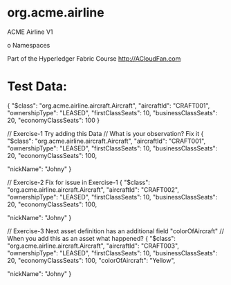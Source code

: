 # org.acme.airline

ACME Airline V1

o Namespaces

Part of the Hyperledger Fabric Course
http://ACloudFan.com


# Test Data:

{
  "$class": "org.acme.airline.aircraft.Aircraft",
  "aircraftId": "CRAFT001",
  "ownershipType": "LEASED",
  "firstClassSeats": 10,
  "businessClassSeats": 20,
  "economyClassSeats": 100
}


// Exercise-1 Try adding this Data
// What is your observation?  Fix it 
{
  "$class": "org.acme.airline.aircraft.Aircraft",
  "aircraftId": "CRAFT001",
  "ownershipType": "LEASED",
  "firstClassSeats": 10,
  "businessClassSeats": 20,
  "economyClassSeats": 100,

  "nickName": "Johny"
}

// Exercise-2 Fix for issue in Exercise-1
{
  "$class": "org.acme.airline.aircraft.Aircraft",
  "aircraftId": "CRAFT002",
  "ownershipType": "LEASED",
  "firstClassSeats": 10,
  "businessClassSeats": 20,
  "economyClassSeats": 100,

  "nickName": "Johny"
}

// Exercise-3 Next asset definition has an additional field "colorOfAircraft"
// When you add this as an asset what happened?
{
  "$class": "org.acme.airline.aircraft.Aircraft",
  "aircraftId": "CRAFT003",
  "ownershipType": "LEASED",
  "firstClassSeats": 10,
  "businessClassSeats": 20,
  "economyClassSeats": 100,
  "colorOfAircraft": "Yellow",

  "nickName": "Johny"
}